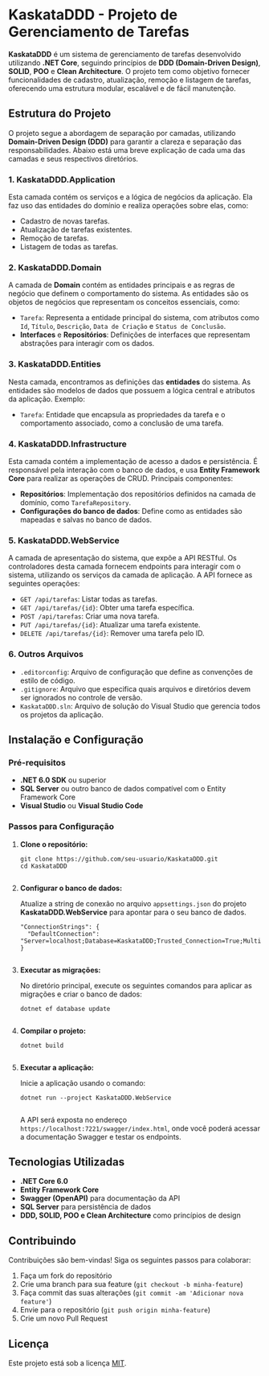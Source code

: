 <h1>KaskataDDD - Projeto de Gerenciamento de Tarefas</h1>

<p><strong>KaskataDDD</strong> é um sistema de gerenciamento de tarefas desenvolvido utilizando <strong>.NET Core</strong>, seguindo princípios de <strong>DDD (Domain-Driven Design)</strong>, <strong>SOLID</strong>, <strong>POO</strong> e <strong>Clean Architecture</strong>. O projeto tem como objetivo fornecer funcionalidades de cadastro, atualização, remoção e listagem de tarefas, oferecendo uma estrutura modular, escalável e de fácil manutenção.</p>

<h2>Estrutura do Projeto</h2>

<p>O projeto segue a abordagem de separação por camadas, utilizando <strong>Domain-Driven Design (DDD)</strong> para garantir a clareza e separação das responsabilidades. Abaixo está uma breve explicação de cada uma das camadas e seus respectivos diretórios.</p>

<h3>1. KaskataDDD.Application</h3>
<p>Esta camada contém os serviços e a lógica de negócios da aplicação. Ela faz uso das entidades do domínio e realiza operações sobre elas, como:</p>
<ul>
    <li>Cadastro de novas tarefas.</li>
    <li>Atualização de tarefas existentes.</li>
    <li>Remoção de tarefas.</li>
    <li>Listagem de todas as tarefas.</li>
</ul>

<h3>2. KaskataDDD.Domain</h3>
<p>A camada de <strong>Domain</strong> contém as entidades principais e as regras de negócio que definem o comportamento do sistema. As entidades são os objetos de negócios que representam os conceitos essenciais, como:</p>
<ul>
    <li><code>Tarefa</code>: Representa a entidade principal do sistema, com atributos como <code>Id</code>, <code>Título</code>, <code>Descrição</code>, <code>Data de Criação</code> e <code>Status de Conclusão</code>.</li>
    <li><strong>Interfaces</strong> e <strong>Repositórios</strong>: Definições de interfaces que representam abstrações para interagir com os dados.</li>
</ul>

<h3>3. KaskataDDD.Entities</h3>
<p>Nesta camada, encontramos as definições das <strong>entidades</strong> do sistema. As entidades são modelos de dados que possuem a lógica central e atributos da aplicação. Exemplo:</p>
<ul>
    <li><code>Tarefa</code>: Entidade que encapsula as propriedades da tarefa e o comportamento associado, como a conclusão de uma tarefa.</li>
</ul>

<h3>4. KaskataDDD.Infrastructure</h3>
<p>Esta camada contém a implementação de acesso a dados e persistência. É responsável pela interação com o banco de dados, e usa <strong>Entity Framework Core</strong> para realizar as operações de CRUD. Principais componentes:</p>
<ul>
    <li><strong>Repositórios</strong>: Implementação dos repositórios definidos na camada de domínio, como <code>TarefaRepository</code>.</li>
    <li><strong>Configurações do banco de dados</strong>: Define como as entidades são mapeadas e salvas no banco de dados.</li>
</ul>

<h3>5. KaskataDDD.WebService</h3>
<p>A camada de apresentação do sistema, que expõe a API RESTful. Os controladores desta camada fornecem endpoints para interagir com o sistema, utilizando os serviços da camada de aplicação. A API fornece as seguintes operações:</p>
<ul>
    <li><code>GET /api/tarefas</code>: Listar todas as tarefas.</li>
    <li><code>GET /api/tarefas/{id}</code>: Obter uma tarefa específica.</li>
    <li><code>POST /api/tarefas</code>: Criar uma nova tarefa.</li>
    <li><code>PUT /api/tarefas/{id}</code>: Atualizar uma tarefa existente.</li>
    <li><code>DELETE /api/tarefas/{id}</code>: Remover uma tarefa pelo ID.</li>
</ul>

<h3>6. Outros Arquivos</h3>
<ul>
    <li><code>.editorconfig</code>: Arquivo de configuração que define as convenções de estilo de código.</li>
    <li><code>.gitignore</code>: Arquivo que especifica quais arquivos e diretórios devem ser ignorados no controle de versão.</li>
    <li><code>KaskataDDD.sln</code>: Arquivo de solução do Visual Studio que gerencia todos os projetos da aplicação.</li>
</ul>

<h2>Instalação e Configuração</h2>

<h3>Pré-requisitos</h3>
<ul>
    <li><strong>.NET 6.0 SDK</strong> ou superior</li>
    <li><strong>SQL Server</strong> ou outro banco de dados compatível com o Entity Framework Core</li>
    <li><strong>Visual Studio</strong> ou <strong>Visual Studio Code</strong></li>
</ul>

<h3>Passos para Configuração</h3>

<ol>
    <li>
        <p><strong>Clone o repositório:</strong></p>
        <pre><code>git clone https://github.com/seu-usuario/KaskataDDD.git
cd KaskataDDD
        </code></pre>
    </li>
    <li>
        <p><strong>Configurar o banco de dados:</strong></p>
        <p>Atualize a string de conexão no arquivo <code>appsettings.json</code> do projeto <strong>KaskataDDD.WebService</strong> para apontar para o seu banco de dados.</p>
        <pre><code>"ConnectionStrings": {
  "DefaultConnection": "Server=localhost;Database=KaskataDDD;Trusted_Connection=True;MultipleActiveResultSets=true"
}
        </code></pre>
    </li>
    <li>
        <p><strong>Executar as migrações:</strong></p>
        <p>No diretório principal, execute os seguintes comandos para aplicar as migrações e criar o banco de dados:</p>
        <pre><code>dotnet ef database update
        </code></pre>
    </li>
    <li>
        <p><strong>Compilar o projeto:</strong></p>
        <pre><code>dotnet build
        </code></pre>
    </li>
    <li>
        <p><strong>Executar a aplicação:</strong></p>
        <p>Inicie a aplicação usando o comando:</p>
        <pre><code>dotnet run --project KaskataDDD.WebService
        </code></pre>
        <p>A API será exposta no endereço <code>https://localhost:7221/swagger/index.html</code>, onde você poderá acessar a documentação Swagger e testar os endpoints.</p>
    </li>
</ol>

<h2>Tecnologias Utilizadas</h2>
<ul>
    <li><strong>.NET Core 6.0</strong></li>
    <li><strong>Entity Framework Core</strong></li>
    <li><strong>Swagger (OpenAPI)</strong> para documentação da API</li>
    <li><strong>SQL Server</strong> para persistência de dados</li>
    <li><strong>DDD, SOLID, POO e Clean Architecture</strong> como princípios de design</li>
</ul>

<h2>Contribuindo</h2>

<p>Contribuições são bem-vindas! Siga os seguintes passos para colaborar:</p>
<ol>
    <li>Faça um fork do repositório</li>
    <li>Crie uma branch para sua feature (<code>git checkout -b minha-feature</code>)</li>
    <li>Faça commit das suas alterações (<code>git commit -am 'Adicionar nova feature'</code>)</li>
    <li>Envie para o repositório (<code>git push origin minha-feature</code>)</li>
    <li>Crie um novo Pull Request</li>
</ol>

<h2>Licença</h2>

<p>Este projeto está sob a licença <a href="LICENSE">MIT</a>.</p>
